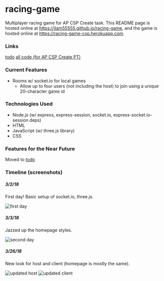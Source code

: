 # racing-game
Multiplayer racing game for AP CSP Create task. This README page is hosted online at https://jlam55555.github.io/racing-game, and the game is hosted online at https://racing-game-csp.herokuapp.com.

### Links
[todo][5]
[all code (for AP CSP Create PT)][6]

### Current Features
- Rooms w/ socket.io for local games
    - Allow up to four users (not including the host) to join using a unique 20-character game id

### Technologies Used
- Node.js (w/ express, express-session, socket.io, express-socket.io-session deps)
- HTML
- JavaScript (w/ three.js library)
- CSS

### Features for the Near Future
Moved to [todo][5]

### Timeline (screenshots)

##### 3/2/18
First day! Basic setup of socket.io, three.js.

![first day][1]

##### 3/3/18
Jazzed up the homepage styles.

![second day][2]

##### 3/26/18
New look for host and client (homepage is mostly the same).

![updated host][3]
![updated client][4]

[1]: http://imgur.com/EEHYOzSl.png
[2]: http://imgur.com/dQ6PAiXl.png
[3]: http://imgur.com/anjllYil.png
[4]: http://imgur.com/qOn2ztml.png
[5]: /todo
[6]: /CreatePTAllCode
